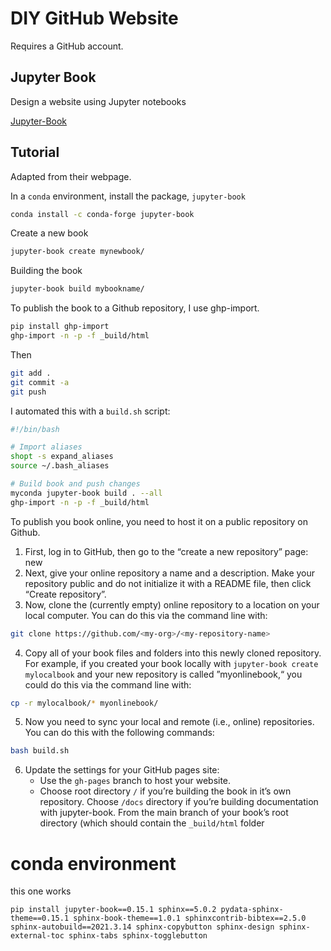 # DIY GitHub Website

Requires a GitHub account.

## Jupyter Book

Design a website using Jupyter notebooks

[Jupyter-Book](https://jupyterbook.org/en/stable/intro.html)

## Tutorial

Adapted from their webpage.

In a `conda` environment, install the package, `jupyter-book`

```bash
conda install -c conda-forge jupyter-book
```

Create a new book

```bash
jupyter-book create mynewbook/
```

Building the book

```bash
jupyter-book build mybookname/
```

To publish the book to a Github repository, I use ghp-import.

```bash
pip install ghp-import
ghp-import -n -p -f _build/html
```

Then

```bash
git add .
git commit -a 
git push
```

I automated this with a `build.sh` script:

```bash
#!/bin/bash

# Import aliases
shopt -s expand_aliases 
source ~/.bash_aliases  

# Build book and push changes
myconda jupyter-book build . --all 
ghp-import -n -p -f _build/html 
```

To publish you book online, you need to host it on a public repository on Github.

1. First, log in to GitHub, then go to the “create a new repository” page: new
2. Next, give your online repository a name and a description. Make your repository public and do not initialize it with a README file, then click “Create repository”.
3. Now, clone the (currently empty) online repository to a location on your local computer. You can do this via the command line with:

```bash
git clone https://github.com/<my-org>/<my-repository-name> 
```

4. Copy all of your book files and folders into this newly cloned repository. For example, if you created your book locally with `jupyter-book create mylocalbook` and your new repository is called ”myonlinebook,“ you could do this via the command line with:

```bash
cp -r mylocalbook/* myonlinebook/ 
```

5. Now you need to sync your local and remote (i.e., online) repositories. You can do this with the following commands: 

```bash
bash build.sh
```

6. Update the settings for your GitHub pages site:
   - Use the `gh-pages` branch to host your website.
   - Choose root directory `/` if you’re building the book in it’s own repository. Choose `/docs` directory if you’re building documentation with jupyter-book. From the main branch of your book’s root directory (which should contain the `_build/html` folder


# conda environment 

this one works

```
pip install jupyter-book==0.15.1 sphinx==5.0.2 pydata-sphinx-theme==0.15.1 sphinx-book-theme==1.0.1 sphinxcontrib-bibtex==2.5.0 sphinx-autobuild==2021.3.14 sphinx-copybutton sphinx-design sphinx-external-toc sphinx-tabs sphinx-togglebutton
```
